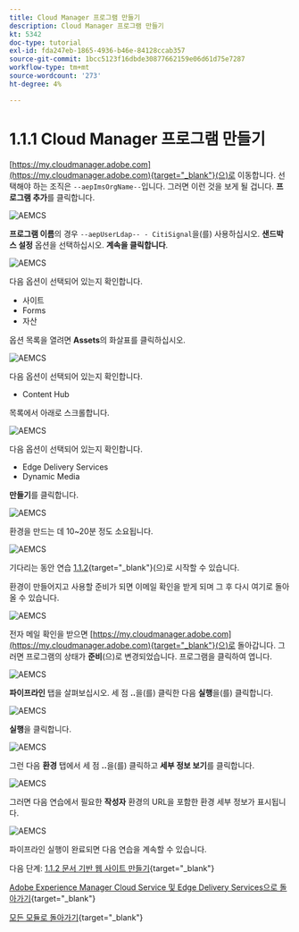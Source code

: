 ```yaml
---
title: Cloud Manager 프로그램 만들기
description: Cloud Manager 프로그램 만들기
kt: 5342
doc-type: tutorial
exl-id: fda247eb-1865-4936-b46e-84128ccab357
source-git-commit: 1bcc5123f16dbde30877662159e06d61d75e7287
workflow-type: tm+mt
source-wordcount: '273'
ht-degree: 4%

---
```


# 1.1.1 Cloud Manager 프로그램 만들기

[https://my.cloudmanager.adobe.com](https://my.cloudmanager.adobe.com){target="_blank"}(으)로 이동합니다. 선택해야 하는 조직은 `--aepImsOrgName--`입니다. 그러면 이런 것을 보게 될 겁니다. **프로그램 추가**&#x200B;를 클릭합니다.

![AEMCS](./images/aemcs1.png)

**프로그램 이름**&#x200B;의 경우 `--aepUserLdap-- - CitiSignal`을(를) 사용하십시오. **샌드박스 설정** 옵션을 선택하십시오. **계속을 클릭합니다**.

![AEMCS](./images/aemcs2.png)

다음 옵션이 선택되어 있는지 확인합니다.

- 사이트
- Forms
- 자산

옵션 목록을 열려면 **Assets**&#x200B;의 화살표를 클릭하십시오.

![AEMCS](./images/aemcs3.png)

다음 옵션이 선택되어 있는지 확인합니다.

- Content Hub

목록에서 아래로 스크롤합니다.

![AEMCS](./images/aemcs3a.png)

다음 옵션이 선택되어 있는지 확인합니다.

- Edge Delivery Services
- Dynamic Media

**만들기**&#x200B;를 클릭합니다.

![AEMCS](./images/aemcs3b.png)

환경을 만드는 데 10~20분 정도 소요됩니다.

![AEMCS](./images/aemcs4.png)

기다리는 동안 연습 [1.1.2](./ex2.md){target="_blank"}(으)로 시작할 수 있습니다.

환경이 만들어지고 사용할 준비가 되면 이메일 확인을 받게 되며 그 후 다시 여기로 돌아올 수 있습니다.

![AEMCS](./images/aemcs5.png)

전자 메일 확인을 받으면 [https://my.cloudmanager.adobe.com](https://my.cloudmanager.adobe.com){target="_blank"}(으)로 돌아갑니다. 그러면 프로그램의 상태가 **준비**(으)로 변경되었습니다. 프로그램을 클릭하여 엽니다.

![AEMCS](./images/aemcs6.png)

**파이프라인** 탭을 살펴보십시오. 세 점 **..**&#x200B;을(를) 클릭한 다음 **실행**&#x200B;을(를) 클릭합니다.

![AEMCS](./images/aemcs7.png)

**실행**&#x200B;을 클릭합니다.

![AEMCS](./images/aemcs8.png)

그런 다음 **환경** 탭에서 세 점 **..**&#x200B;을(를) 클릭하고 **세부 정보 보기**&#x200B;를 클릭합니다.

![AEMCS](./images/aemcs9.png)

그러면 다음 연습에서 필요한 **작성자** 환경의 URL을 포함한 환경 세부 정보가 표시됩니다.

![AEMCS](./images/aemcs10.png)

파이프라인 실행이 완료되면 다음 연습을 계속할 수 있습니다.

다음 단계: [1.1.2 문서 기반 웹 사이트 만들기](./ex2.md){target="_blank"}

[Adobe Experience Manager Cloud Service 및 Edge Delivery Services으로 돌아가기](./aemcs.md){target="_blank"}

[모든 모듈로 돌아가기](./../../../overview.md){target="_blank"}
